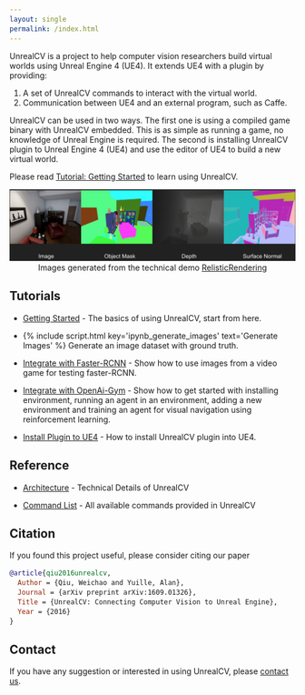 ```yaml
---
layout: single
permalink: /index.html
---
```


UnrealCV is a project to help computer vision researchers build virtual worlds using Unreal Engine 4 (UE4). It extends UE4 with a plugin by providing:

1. A set of UnrealCV commands to interact with the virtual world.
2. Communication between UE4 and an external program, such as Caffe.

UnrealCV can be used in two ways. The first one is using a compiled game binary with UnrealCV embedded. This is as simple as running a game, no knowledge of Unreal Engine is required. The second is installing UnrealCV plugin to Unreal Engine 4 (UE4) and use the editor of UE4 to build a new virtual world.

Please read [Tutorial: Getting Started](/tutorial/getting_started.html) to learn using UnrealCV.

<center>
<img src="images/homepage_teaser.png" alt="annotation"/>
Images generated from the technical demo <a href="reference/model_zoo.html#realistic_rendering">RelisticRendering</a><br>
</center>

## Tutorials

- [Getting Started](tutorial/getting_started.html) - The basics of using UnrealCV, start from here.

- {% include script.html key='ipynb_generate_images' text='Generate Images' %}  Generate an image dataset with ground truth.

- [Integrate with Faster-RCNN](tutorial/faster_rcnn.html) - Show how to use images from a video game for testing faster-RCNN.

- [Integrate with OpenAi-Gym](https://github.com/zfw1226/gym-unrealcv) - Show how to get started with installing environment, running an agent in an environment, adding a new environment and training an agent for visual navigation using reinforcement learning.

- [Install Plugin to UE4](tutorial/plugin.html) - How to install UnrealCV plugin into UE4.

## Reference

- [Architecture](reference/architecture.html) - Technical Details of UnrealCV

- [Command List](reference/commands.html) - All available commands provided in UnrealCV

## Citation

If you found this project useful, please consider citing our paper

```bibtex
@article{qiu2016unrealcv,
  Author = {Qiu, Weichao and Yuille, Alan},
  Journal = {arXiv preprint arXiv:1609.01326},
  Title = {UnrealCV: Connecting Computer Vision to Unreal Engine},
  Year = {2016}
}
```

## Contact
If you have any suggestion or interested in using UnrealCV, please [contact us](contact.html).
